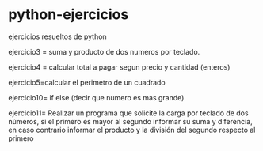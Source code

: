 # python-ejercicios
ejercicios resueltos de python 

ejercicio3 = suma y producto de dos numeros por teclado.

ejercicio4 = calcular total a pagar segun precio y cantidad (enteros)

ejercicio5=calcular el perimetro de un cuadrado

ejercicio10= if else (decir que numero es mas grande)

ejercicio11= Realizar un programa que solicite la carga por teclado de dos números, si el primero es mayor al segundo informar su suma y diferencia, en caso contrario informar el producto y la división del segundo respecto al primero
